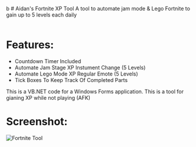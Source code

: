b # Aidan's Fortnite XP Tool
A tool to automate jam mode &amp; Lego Fortnite to gain up to 5 levels each daily <br>
<br>
# Features:

 - Countdown Timer Included
 - Automate Jam Stage XP Instument Change (5 Levels)
 - Automate Lego Mode XP Regular Emote (5 Levels)
 - Tick Boxes To Keep Track Of Completed Parts

This is a VB.NET code for a Windows Forms application. This is a tool for gianing XP while not playing (AFK)

# Screenshot:
![Fortnite Tool ](https://github.com/aidanmacgregor/Fortnite-XP-Tool/assets/11254983/d8b75646-59c2-4ad6-b355-5111d8d0670e)


